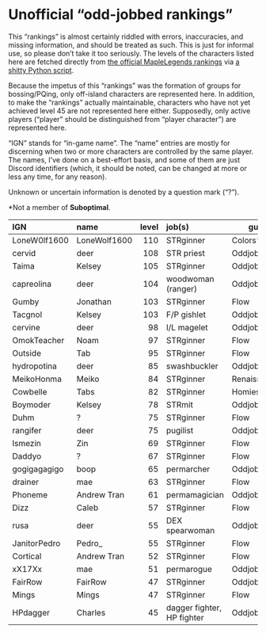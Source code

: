 # Unofficial “odd-jobbed rankings”

This “rankings” is almost certainly riddled with errors, inaccuracies, and
missing information, and should be treated as such. This is just for informal
use, so please don’t take it too seriously. The levels of the characters listed
here are fetched directly from [the official MapleLegends
rankings](https://maplelegends.com/ranking/all) via [a shitty Python
script](https://codeberg.org/oddjobs/odd-jobbed_rankings/src/branch/master/update.py).

Because the impetus of this “rankings” was the formation of groups for
bossing/PQing, only off-island characters are represented here. In addition, to
make the “rankings” actually maintainable, characters who have not yet achieved
level 45 are not represented here either. Supposedly, only active players
(“player” should be distinguished from “player character”) are represented
here.

“IGN” stands for “in-game name”. The “name” entries are mostly for discerning
when two or more characters are controlled by the same player. The names, I’ve
done on a best-effort basis, and some of them are just Discord identifiers
(which, it should be noted, can be changed at more or less any time, for any
reason).

Unknown or uncertain information is denoted by a question mark (“?”).

\*Not a member of <b>Suboptimal</b>.

| IGN        | name         | level | job(s)                 | guild         |
| :--------- | :----------- | ----: | :--------------------- | ------------- |
| LoneW0lf1600 | LoneWolf1600 | 110 | STRginner | Colors\* |
| cervid | deer | 108 | STR priest | Oddjobs |
| Taima | Kelsey | 105 | STRginner | Oddjobs |
| capreolina | deer | 104 | woodwoman (ranger) | Oddjobs |
| Gumby | Jonathan | 103 | STRginner | Flow |
| Tacgnol | Kelsey | 103 | F/P gishlet | Oddjobs |
| cervine | deer | 98 | I/L magelet | Oddjobs |
| OmokTeacher | Noam | 97 | STRginner | Flow |
| Outside | Tab | 95 | STRginner | Flow |
| hydropotina | deer | 85 | swashbuckler | Oddjobs |
| MeikoHonma | Meiko | 84 | STRginner | Renaissance\* |
| Cowbelle | Tabs | 82 | STRginner | Homies\* |
| Boymoder | Kelsey | 78 | STRmit | Oddjobs |
| Duhm | ? | 75 | STRginner | Flow |
| rangifer | deer | 75 | pugilist | Oddjobs |
| Ismezin | Zin | 69 | STRginner | Flow |
| Daddyo | ? | 67 | STRginner | Flow |
| gogigagagigo | boop | 65 | permarcher | Oddjobs |
| drainer | mae | 63 | STRginner | Flow |
| Phoneme | Andrew Tran | 61 | permamagician | Oddjobs |
| Dizz | Caleb | 57 | STRginner | Flow |
| rusa | deer | 55 | DEX spearwoman | Oddjobs |
| JanitorPedro | Pedro\_ | 55 | STRginner | Flow |
| Cortical | Andrew Tran | 52 | STRginner | Flow |
| xX17Xx | mae | 51 | permarogue | Oddjobs |
| FairRow | FairRow | 47 | STRginner | Oddjobs |
| Mings | Mings | 47 | STRginner | Flow |
| HPdagger | Charles | 45 | dagger fighter, HP fighter | Oddjobs |
